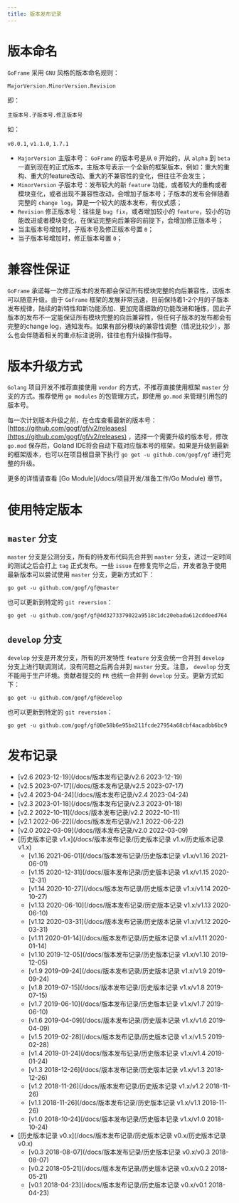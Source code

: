 ```yaml
---
title: 版本发布记录
---
```


# 版本命名

`GoFrame` 采用 `GNU` 风格的版本命名规则：

`MajorVersion.MinorVersion.Revision`

即：

`主版本号.子版本号.修正版本号`

如：

`v0.0.1`, `v1.1.0`, `1.7.1`

- `MajorVersion` 主版本号： `GoFrame` 的版本号是从 `0` 开始的，从 `alpha` 到 `beta` 一直到现在的正式版本，主版本号表示一个全新的框架版本，例如：重大的重构、重大的feature改动、重大的不兼容性的变化，但往往不会发生；
- `MinorVersion` 子版本号：发布较大的新 `feature` 功能，或者较大的重构或者模块变化，或者出现不兼容性改动，会增加子版本号；子版本的发布会伴随着完整的 `change log`，算是一个较大的版本发布，有仪式感；
- `Revision` 修正版本号：往往是 `bug fix`，或者增加较小的 `feature`，较小的功能改进或者模块变化，在保证完整向后兼容的前提下，会增加修正版本号；
- 当主版本号增加时，子版本号及修正版本号置 `0`；
- 当子版本号增加时，修正版本号置 `0`；

# 兼容性保证

`GoFrame` 承诺每一次修正版本的发布都会保证所有模块完整的向后兼容性，该版本可以随意升级。由于 `GoFrame` 框架的发展非常迅速，目前保持着1-2个月的子版本发布规律，陆续的新特性和新功能添加、更加完善细致的功能改进和锤炼，因此子版本的发布不一定能保证所有模块完整的向后兼容性，但任何子版本的发布都会有完整的change log，通知发布。如果有部分模块的兼容性调整（情况比较少），那么也会伴随着相关的重点标注说明，往往也有升级操作指导。

# 版本升级方式

`Golang` 项目开发不推荐直接使用 `vendor` 的方式，不推荐直接使用框架 `master` 分支的方式。推荐使用 `go modules` 的包管理方式，即使用 `go.mod` 来管理引用包的版本号。

每一次计划版本升级之前，在仓库查看最新的版本号： [https://github.com/gogf/gf/v2/releases](https://github.com/gogf/gf/v2/releases) ，选择一个需要升级的版本号，修改 `go.mod` 保存后，Goland IDE将会自动下载对应版本号的框架。如果是升级到最新的框架版本，也可以在项目根目录下执行 `go get -u github.com/gogf/gf` 进行完整的升级。

更多的详情请查看 [Go Module](/docs/项目开发/准备工作/Go Module) 章节。

# 使用特定版本

## `master` 分支

`master` 分支是公测分支，所有的待发布代码先合并到 `master` 分支，进过一定时间的测试之后会打上 `tag` 正式发布。一些 `issue` 在修复完毕之后，开发者急于使用最新版本可以尝试使用 `master` 分支，更新方式如下：

```
go get -u github.com/gogf/gf@master
```

也可以更新到特定的 `git reversion`：

```
go get -u github.com/gogf/gf@4d3273379022a9518c1dc20ebada612cddeed764
```

## `develop` 分支

`develop` 分支是开发分支，所有的开发特性 `feature` 分支会统一合并到 `develop` 分支上进行联调测试，没有问题之后再合并到 `master` 分支。注意， `develop` 分支不能用于生产环境。贡献者提交的 `PR` 也统一合并到 `develop` 分支。更新方式如下：

```
go get -u github.com/gogf/gf@develop
```

也可以更新到特定的 `git reversion`：

```
go get -u github.com/gogf/gf@0e58b6e95ba211fcde27954a68cbf4acadbb6bc9
```

# 发布记录

- [v2.6 2023-12-19](/docs/版本发布记录/v2.6 2023-12-19)
- [v2.5 2023-07-17](/docs/版本发布记录/v2.5 2023-07-17)
- [v2.4 2023-04-24](/docs/版本发布记录/v2.4 2023-04-24)
- [v2.3 2023-01-18](/docs/版本发布记录/v2.3 2023-01-18)
- [v2.2 2022-10-11](/docs/版本发布记录/v2.2 2022-10-11)
- [v2.1 2022-06-22](/docs/版本发布记录/v2.1 2022-06-22)
- [v2.0 2022-03-09](/docs/版本发布记录/v2.0 2022-03-09)
- [历史版本记录 v1.x](/docs/版本发布记录/历史版本记录 v1.x/历史版本记录 v1.x)
  - [v1.16 2021-06-01](/docs/版本发布记录/历史版本记录 v1.x/v1.16 2021-06-01)
  - [v1.15 2020-12-31](/docs/版本发布记录/历史版本记录 v1.x/v1.15 2020-12-31)
  - [v1.14 2020-10-27](/docs/版本发布记录/历史版本记录 v1.x/v1.14 2020-10-27)
  - [v1.13 2020-06-10](/docs/版本发布记录/历史版本记录 v1.x/v1.13 2020-06-10)
  - [v1.12 2020-03-31](/docs/版本发布记录/历史版本记录 v1.x/v1.12 2020-03-31)
  - [v1.11 2020-01-14](/docs/版本发布记录/历史版本记录 v1.x/v1.11 2020-01-14)
  - [v1.10 2019-12-05](/docs/版本发布记录/历史版本记录 v1.x/v1.10 2019-12-05)
  - [v1.9 2019-09-24](/docs/版本发布记录/历史版本记录 v1.x/v1.9 2019-09-24)
  - [v1.8 2019-07-15](/docs/版本发布记录/历史版本记录 v1.x/v1.8 2019-07-15)
  - [v1.7 2019-06-10](/docs/版本发布记录/历史版本记录 v1.x/v1.7 2019-06-10)
  - [v1.6 2019-04-09](/docs/版本发布记录/历史版本记录 v1.x/v1.6 2019-04-09)
  - [v1.5 2019-02-28](/docs/版本发布记录/历史版本记录 v1.x/v1.5 2019-02-28)
  - [v1.4 2019-01-24](/docs/版本发布记录/历史版本记录 v1.x/v1.4 2019-01-24)
  - [v1.3 2018-12-26](/docs/版本发布记录/历史版本记录 v1.x/v1.3 2018-12-26)
  - [v1.2 2018-11-26](/docs/版本发布记录/历史版本记录 v1.x/v1.2 2018-11-26)
  - [v1.1 2018-11-26](/docs/版本发布记录/历史版本记录 v1.x/v1.1 2018-11-26)
  - [v1.0 2018-10-24](/docs/版本发布记录/历史版本记录 v1.x/v1.0 2018-10-24)
- [历史版本记录 v0.x](/docs/版本发布记录/历史版本记录 v0.x/历史版本记录 v0.x)
  - [v0.3 2018-08-07](/docs/版本发布记录/历史版本记录 v0.x/v0.3 2018-08-07)
  - [v0.2 2018-05-21](/docs/版本发布记录/历史版本记录 v0.x/v0.2 2018-05-21)
  - [v0.1 2018-04-23](/docs/版本发布记录/历史版本记录 v0.x/v0.1 2018-04-23)